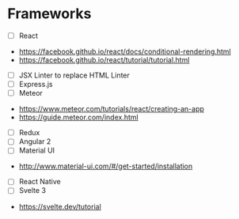 # Frameworks

 - [ ] React  
  - https://facebook.github.io/react/docs/conditional-rendering.html  
  - https://facebook.github.io/react/tutorial/tutorial.html  
  - [ ] JSX Linter to replace HTML Linter
 - [ ] Express.js  
 - [ ] Meteor  
  - https://www.meteor.com/tutorials/react/creating-an-app  
  - https://guide.meteor.com/index.html  
 - [ ] Redux  
 - [ ] Angular 2  
 - [ ] Material UI  
  - http://www.material-ui.com/#/get-started/installation   
 - [ ] React Native  
 - [ ] Svelte 3
  - https://svelte.dev/tutorial
